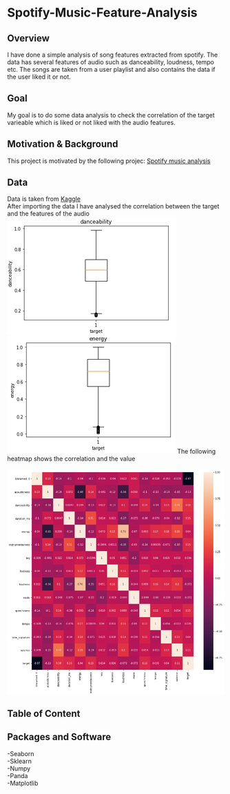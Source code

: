 # Spotify-Music-Feature-Analysis
## Overview
I have done a simple analysis of song features extracted from spotify. The data has several features of audio such as danceability, loudness, tempo etc. The songs are taken from a user playlist and also contains the data if the user liked it or not.</br>
## Goal
My goal is to do some data analysis to check the correlation of the target varieable which is liked or not liked with the audio features.</br>
## Motivation & Background
This project is motivated by the following projec: [Spotify music analysis](https://www.kaggle.com/aeryan/spotify-music-analysist)</br>
## Data
Data is taken from [Kaggle](https://www.kaggle.com/aeryan/spotify-music-analysis)</br>
After importing the data I have analysed the correlation between the target and the features of the audio</br>
<img src='https://github.com/touhid498/Spotify-Music-Feature-Analysis/blob/main/IMG/img1.PNG'>
<img src='https://github.com/touhid498/Spotify-Music-Feature-Analysis/blob/main/IMG/img2.PNG'>
The following heatmap shows the correlation and the value</br>
</br>
<img src='https://github.com/touhid498/Spotify-Music-Feature-Analysis/blob/main/IMG/img3.PNG'>
</br>

## Table of Content
## Packages and Software
-Seaborn</br>
-Sklearn</br>
-Numpy</br>
-Panda</br>
-Matplotlib
